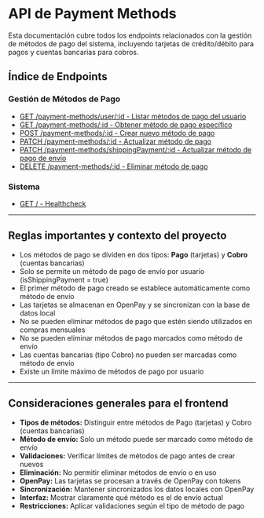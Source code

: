 # API de Payment Methods

Esta documentación cubre todos los endpoints relacionados con la gestión de métodos de pago del sistema, incluyendo tarjetas de crédito/débito para pagos y cuentas bancarias para cobros.

## Índice de Endpoints

### Gestión de Métodos de Pago

- [GET /payment-methods/user/:id - Listar métodos de pago del usuario](./list-by-user-id.md)
- [GET /payment-methods/:id - Obtener método de pago específico](./get-by-id.md)
- [POST /payment-methods/:id - Crear nuevo método de pago](./create.md)
- [PATCH /payment-methods/:id - Actualizar método de pago](./update.md)
- [PATCH /payment-methods/shippingPayment/:id - Actualizar método de pago de envío](./update-shipping-payment.md)
- [DELETE /payment-methods/:id - Eliminar método de pago](./delete.md)

### Sistema

- [GET / - Healthcheck](./healthcheck.md)

---

## Reglas importantes y contexto del proyecto

- Los métodos de pago se dividen en dos tipos: **Pago** (tarjetas) y **Cobro** (cuentas bancarias)
- Solo se permite un método de pago de envío por usuario (isShippingPayment = true)
- El primer método de pago creado se establece automáticamente como método de envío
- Las tarjetas se almacenan en OpenPay y se sincronizan con la base de datos local
- No se pueden eliminar métodos de pago que estén siendo utilizados en compras mensuales
- No se pueden eliminar métodos de pago marcados como método de envío
- Las cuentas bancarias (tipo Cobro) no pueden ser marcadas como método de envío
- Existe un límite máximo de métodos de pago por usuario

---

## Consideraciones generales para el frontend

- **Tipos de métodos:** Distinguir entre métodos de Pago (tarjetas) y Cobro (cuentas bancarias)
- **Método de envío:** Solo un método puede ser marcado como método de envío
- **Validaciones:** Verificar límites de métodos de pago antes de crear nuevos
- **Eliminación:** No permitir eliminar métodos de envío o en uso
- **OpenPay:** Las tarjetas se procesan a través de OpenPay con tokens
- **Sincronización:** Mantener sincronizados los datos locales con OpenPay
- **Interfaz:** Mostrar claramente qué método es el de envío actual
- **Restricciones:** Aplicar validaciones según el tipo de método de pago
